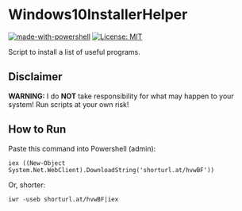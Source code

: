 # Windows10InstallerHelper

[![made-with-powershell](https://img.shields.io/badge/PowerShell-1f425f?logo=Powershell)](https://microsoft.com/PowerShell)
[![License: MIT](https://img.shields.io/badge/License-MIT-yellow.svg)](https://opensource.org/licenses/MIT)

Script to install a list of useful programs.

## Disclaimer

**WARNING:** I do **NOT** take responsibility for what may happen to your system! Run scripts at your own risk!

## How to Run
Paste this command into Powershell (admin):
```
iex ((New-Object System.Net.WebClient).DownloadString('shorturl.at/hvwBF'))
```
Or, shorter:
```
iwr -useb shorturl.at/hvwBF|iex
```
